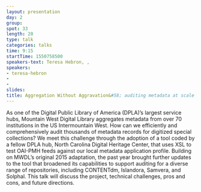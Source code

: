 ```yaml
---
layout: presentation
day: 2
group: 
spot: 33
length: 20
type: talk
categories: talks
time: 9:15
startTime: 1550758500
speakers-text: Teresa Hebron, , 
speakers:
- teresa-hebron
- 
- 
slides: 
title: Aggregation Without Aggravation&#58; auditing metadata at scale
---
```

As one of the Digital Public Library of America (DPLA)’s largest service hubs, Mountain West Digital Library aggregates metadata from over 70 institutions in the US Intermountain West. How can we efficiently and comprehensively audit thousands of metadata records for digitized special collections? We meet this challenge through the adoption of a tool coded by a fellow DPLA hub, North Carolina Digital Heritage Center, that uses XSL to test OAI-PMH feeds against our local metadata application profile. Building on MWDL’s original 2015 adaptation, the past year brought further updates to the tool that broadened its capabilities to support auditing for a diverse range of repositories, including CONTENTdm, Islandora, Samvera, and Solphal. This talk will discuss the project, technical challenges, pros and cons, and future directions.